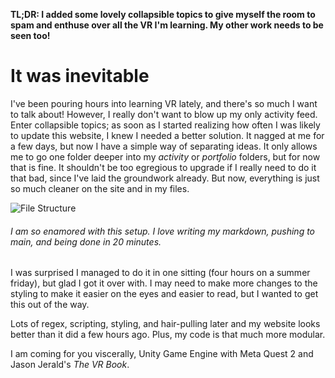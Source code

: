 **TL;DR: I added some lovely collapsible topics to give myself the room to spam and enthuse over all the VR I'm learning. My other work needs to be seen too!**

# It was inevitable
I've been pouring hours into learning VR lately, and there's so much I want to talk about! However, I really don't want to blow up my only activity feed. Enter collapsible topics; as soon as I started realizing how often I was likely to update this website, I knew I needed a better solution. It nagged at me for a few days, but now I have a simple way of separating ideas. It only allows me to go one folder deeper into my *activity* or *portfolio* folders, but for now that is fine. It shouldn't be too egregious to upgrade if I really need to do it that bad, since I've laid the groundwork already. But now, everything is just so much cleaner on the site and in my files. 

![File Structure](/images/activity/05-09-2025/gorgeous-file-structure.webp)
###### I am so enamored with this setup. I love writing my markdown, pushing to main, and being done in 20 minutes. 

I was surprised I managed to do it in one sitting (four hours on a summer friday), but glad I got it over with. I may need to make more changes to the styling to make it easier on the eyes and easier to read, but I wanted to get this out of the way. 

Lots of regex, scripting, styling, and hair-pulling later and my website looks better than it did a few hours ago. Plus, my code is that much more modular. 

I am coming for you viscerally, Unity Game Engine with Meta Quest 2 and Jason Jerald's *The VR Book*. 